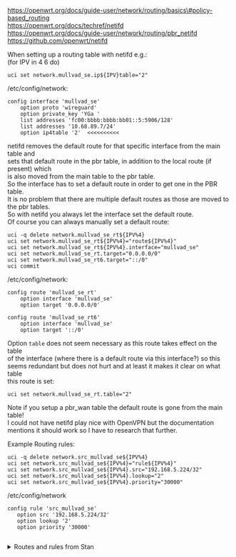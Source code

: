 https://openwrt.org/docs/guide-user/network/routing/basics\#policy-based_routing  
https://openwrt.org/docs/techref/netifd  
https://openwrt.org/docs/guide-user/network/routing/pbr_netifd  
https://github.com/openwrt/netifd  
  
When setting up a routing table with netifd e.g.:  
(for IPV in 4 6 do)  
```  
uci set network.mullvad_se.ip${IPV}table="2"  
```  
  
/etc/config/network:  
```  
config interface 'mullvad_se'  
	option proto 'wireguard'  
	option private_key 'YGa '  
	list addresses 'fc00:bbbb:bbbb:bb01::5:5906/128'  
	list addresses '10.68.89.7/24'  
	option ip4table '2'  <<<<<<<<<<  
```  

netifd removes the default route for that specific interface from the main table and  
sets that default route in the pbr table, in addition to the local route (if present) which  
is also moved from the main table to the pbr table.  
So the interface has to set a default route in order to get one in the PBR table.  
It is no problem that there are multiple default routes as those are moved to the pbr tables.  
So with netifd you always let the interface set the default route.  
Of course you can always manually set a default route:  
```  
uci -q delete network.mullvad_se_rt${IPV%4}  
uci set network.mullvad_se_rt${IPV%4}="route${IPV%4}"  
uci set network.mullvad_se_rt${IPV%4}.interface="mullvad_se"  
uci set network.mullvad_se_rt.target="0.0.0.0/0"  
uci set network.mullvad_se_rt6.target="::/0"  
uci commit  
```  
/etc/config/network:  
```  
config route 'mullvad_se_rt'
	option interface 'mullvad_se'
	option target '0.0.0.0/0'

config route 'mullvad_se_rt6'
	option interface 'mullvad_se'
	option target '::/0'
```  
Option `table` does not seem necessary as this route takes effect on the table  
of the interface (where there is a default route via this interface?) so this  
seems redundant but does not hurt and at least it makes it clear on what table  
this route is set:  
```  
uci set network.mullvad_se_rt.table="2"  
```   
Note if you setup a pbr_wan table the default route is gone from the main table!  
I could not have netifd play nice with OpenVPN but the documentation mentions it should work so I have to research that further. 
  
Example Routing rules:  
```
uci -q delete network.src_mullvad_se${IPV%4}  
uci set network.src_mullvad_se${IPV%4}="rule${IPV%4}"  
uci set network.src_mullvad_se${IPV%4}.src="192.168.5.224/32"  
uci set network.src_mullvad_se${IPV%4}.lookup="2"  
uci set network.src_mullvad_se${IPV%4}.priority="30000" 
```  
  
 /etc/config/network  
 ```
 config rule 'src_mullvad_se'  
	option src '192.168.5.224/32'  
	option lookup '2'  
	option priority '30000' 


 ``` 
  
<details>
  <summary>Routes and rules from Stan</summary>
with netifd  
IPv4 table 257 route: default via 97.107.189.1 dev eth6 proto static src  
97.107.189.5  
IPv4 table 257 rule(s):  
9999: from all sport 51820 lookup pbr_wan  
20000: from all to 97.107.189.5/25 lookup pbr_wan  
30000: from all fwmark 0x10000/0xff0000 lookup pbr_wan  
90009: from all iif lo lookup pbr_wan  
IPv4 table 258 route:  
IPv4 table 258 rule(s):  
20000: from all to 172.20.185.163 lookup pbr_ivpnbg  
29998: from all fwmark 0x20000/0xff0000 lookup pbr_ivpnbg  
90094: from all iif lo lookup pbr_ivpnbg  
IPv4 table 259 route:  
IPv4 table 259 rule(s):  
20000: from all to 172.20.160.56 lookup pbr_ivpnca  
29996: from all fwmark 0x30000/0xff0000 lookup pbr_ivpnca  
90097: from all iif lo lookup pbr_ivpnca  
IPv4 table 260 route:  
IPv4 table 260 rule(s):  
20000: from all to 172.27.155.115 lookup pbr_ivpnil  
29994: from all fwmark 0x40000/0xff0000 lookup pbr_ivpnil  
90100: from all iif lo lookup pbr_ivpnil  
IPv4 table 261 route:  
IPv4 table 261 rule(s):  
20000: from all to 172.21.184.209 lookup pbr_ivpnus  
29992: from all fwmark 0x50000/0xff0000 lookup pbr_ivpnus  
90101: from all iif lo lookup pbr_ivpnus  
IPv4 table 262 route:  
IPv4 table 262 rule(s):  
20000: from all to 10.6.168.248 lookup pbr_piaca  
29990: from all fwmark 0x60000/0xff0000 lookup pbr_piaca  
90107: from all iif lo lookup pbr_piaca  
IPv4 table 263 route:  
IPv4 table 263 rule(s):  
20000: from all to 10.31.179.215 lookup pbr_piail  
29988: from all fwmark 0x70000/0xff0000 lookup pbr_piail  
90105: from all iif lo lookup pbr_piail  
IPv4 table 264 route:  
IPv4 table 264 rule(s):  
20000: from all to 10.26.232.252 lookup pbr_piauk  
29986: from all fwmark 0x80000/0xff0000 lookup pbr_piauk  
90104: from all iif lo lookup pbr_piauk  
IPv4 table 265 route:  
IPv4 table 265 rule(s):  
20000: from all to 10.4.251.106 lookup pbr_piaus  
29984: from all fwmark 0x90000/0xff0000 lookup pbr_piaus  
90106: from all iif lo lookup pbr_piaus  
no netifd  
IPv4 table 256 route: default via 97.107.189.1 dev eth6  
IPv4 table 256 rule(s):  
29983: from all sport 51820 lookup pbr_wan  
30000: from all fwmark 0x10000/0xff0000 lookup pbr_wan  
IPv4 table 257 route: default via 172.20.185.163 dev ivpnbg  
IPv4 table 257 rule(s):  
29998: from all fwmark 0x20000/0xff0000 lookup pbr_ivpnbg  
IPv4 table 258 route: default via 172.20.160.56 dev ivpnca  
IPv4 table 258 rule(s):  
29996: from all fwmark 0x30000/0xff0000 lookup pbr_ivpnca  
IPv4 table 259 route: default via 172.27.155.115 dev ivpnil  
IPv4 table 259 rule(s):  
29994: from all fwmark 0x40000/0xff0000 lookup pbr_ivpnil  
IPv4 table 260 route: default via 172.21.184.209 dev ivpnus  
IPv4 table 260 rule(s):  
29992: from all fwmark 0x50000/0xff0000 lookup pbr_ivpnus  
IPv4 table 261 route: default via 10.6.168.248 dev piaca  
IPv4 table 261 rule(s):  
29990: from all fwmark 0x60000/0xff0000 lookup pbr_piaca  
IPv4 table 262 route: default via 10.31.179.215 dev piail  
IPv4 table 262 rule(s):  
29988: from all fwmark 0x70000/0xff0000 lookup pbr_piail  
IPv4 table 263 route: default via 10.26.232.252 dev piauk  
IPv4 table 263 rule(s):  
29986: from all fwmark 0x80000/0xff0000 lookup pbr_piauk  
IPv4 table 264 route: default via 10.4.251.106 dev piaus  
IPv4 table 264 rule(s):  
29984: from all fwmark 0x90000/0xff0000 lookup pbr_piaus  
</details>  
